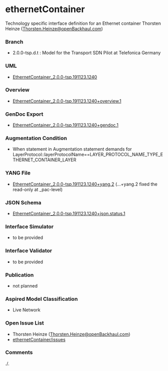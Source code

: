 # ethernetContainer
Technology specific interface definition for an Ethernet container 
Thorsten Heinze (Thorsten.Heinze@openBackhaul.com)

### Branch
- 2.0.0-tsp.d.t : Model for the Transport SDN Pilot at Telefonica Germany

### UML
- [EthernetContainer_2.0.0-tsp.191123.1240](./EthernetContainer_2.0.0-tsp.191123.1240.zip)

### Overview 
- [EthernetContainer_2.0.0-tsp.191123.1240+overview.1](./EthernetContainer_2.0.0-tsp.191123.1240+overview.1.png)

### GenDoc Export
- [EthernetContainer_2.0.0-tsp.191123.1240+gendoc.1](./EthernetContainer_2.0.0-tsp.191123.1240+gendoc.1.docx)

### Augmentation Condition 
- When statement in Augmentation statement demands for LayerProtocol::layerProtocolName==LAYER_PROTOCOL_NAME_TYPE_ETHERNET_CONTAINER_LAYER

### YANG File
- [EthernetContainer_2.0.0-tsp.191123.1240+yang.2](./EthernetContainer_2.0.0-tsp.191123.1240+yang.2.zip)
  (...+yang.2 fixed the read-only at _pac-level)

### JSON Schema
- [EthernetContainer_2.0.0-tsp.191123.1240+json.status.1](./EthernetContainer_2.0.0-tsp.191123.1240+json.status.1.txt)

### Interface Simulator
- to be provided

### Interface Validator
- to be provided

### Publication
- not planned

### Aspired Model Classification
- Live Network

### Open Issue List
- Thorsten Heinze (Thorsten.Heinze@openBackhaul.com)
- [ethernetContainer/issues](../../issues)

### Comments
./.
